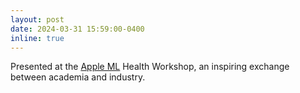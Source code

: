 ```yaml
---
layout: post
date: 2024-03-31 15:59:00-0400
inline: true
---
```


Presented at the [Apple ML](https://machinelearning.apple.com/) Health Workshop, an inspiring exchange between academia and industry.
